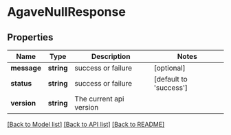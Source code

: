 # AgaveNullResponse

## Properties
Name | Type | Description | Notes
------------ | ------------- | ------------- | -------------
**message** | **string** | success or failure | [optional] 
**status** | **string** | success or failure | [default to 'success']
**version** | **string** | The current api version | 

[[Back to Model list]](../README.md#documentation-for-models) [[Back to API list]](../README.md#documentation-for-api-endpoints) [[Back to README]](../README.md)


